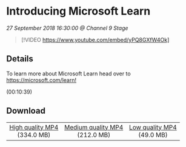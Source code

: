 # Introducing Microsoft Learn

*27 September 2018 16:30:00 @ Channel 9 Stage*

> [!VIDEO https://www.youtube.com/embed/yPQ8GXfW4Ok]

## Details

<p>To learn more about Microsoft Learn head over to <a href="https://microsoft.com/learn">https://microsoft.com/learn!</a></p> (00:10:39)

## Download

||||
|:--:|:----:|:-:|
|[High quality MP4](https://sec.ch9.ms/ch9/91a3/dc64606d-2546-4aef-bd17-b74c3e6b91a3/ch9d4s02_high.mp4)<br />(334.0 MB)|[Medium quality MP4](https://sec.ch9.ms/ch9/91a3/dc64606d-2546-4aef-bd17-b74c3e6b91a3/ch9d4s02_mid.mp4)<br />(212.0 MB)|[Low quality MP4](https://sec.ch9.ms/ch9/91a3/dc64606d-2546-4aef-bd17-b74c3e6b91a3/ch9d4s02.mp4)<br />(49.0 MB)|